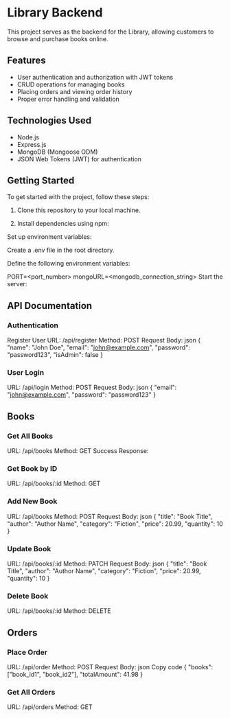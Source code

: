 # Library Backend

This project serves as the backend for the Library, allowing customers to browse and purchase books online.

## Features

- User authentication and authorization with JWT tokens
- CRUD operations for managing books
- Placing orders and viewing order history
- Proper error handling and validation

## Technologies Used

- Node.js
- Express.js
- MongoDB (Mongoose ODM)
- JSON Web Tokens (JWT) for authentication

## Getting Started

To get started with the project, follow these steps:

1. Clone this repository to your local machine.

2. Install dependencies using npm:

Set up environment variables:

Create a .env file in the root directory.

Define the following environment variables:

PORT=<port_number>
mongoURL=<mongodb_connection_string>
Start the server:


## API Documentation

### Authentication
Register User
URL: /api/register
Method: POST
Request Body:
json
{
  "name": "John Doe",
  "email": "john@example.com",
  "password": "password123",
  "isAdmin": false
}


### User Login
URL: /api/login
Method: POST
Request Body:
json
{
  "email": "john@example.com",
  "password": "password123"
}

## Books
### Get All Books
URL: /api/books
Method: GET
Success Response:

### Get Book by ID
URL: /api/books/:id
Method: GET

### Add New Book
URL: /api/books
Method: POST
Request Body:
json
{
  "title": "Book Title",
  "author": "Author Name",
  "category": "Fiction",
  "price": 20.99,
  "quantity": 10
}

### Update Book
URL: /api/books/:id
Method: PATCH
Request Body:
json
{
  "title": "Book Title",
  "author": "Author Name",
  "category": "Fiction",
  "price": 20.99,
  "quantity": 10
}


### Delete Book
URL: /api/books/:id
Method: DELETE


## Orders
### Place Order
URL: /api/order
Method: POST
Request Body:
json
Copy code
{
  "books": ["book_id1", "book_id2"],
  "totalAmount": 41.98
}

### Get All Orders
URL: /api/orders
Method: GET

